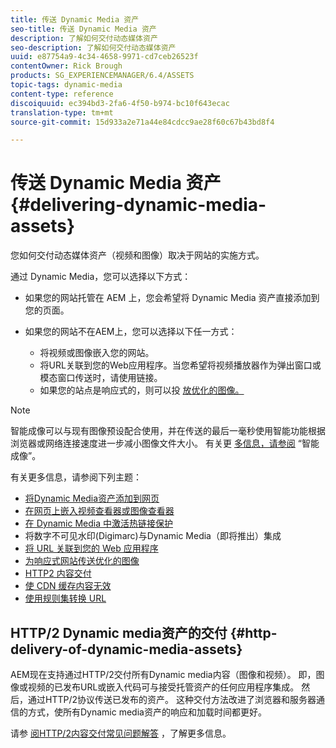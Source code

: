 ```yaml
---
title: 传送 Dynamic Media 资产
seo-title: 传送 Dynamic Media 资产
description: 了解如何交付动态媒体资产
seo-description: 了解如何交付动态媒体资产
uuid: e87754a9-4c34-4658-9971-cd7ceb26523f
contentOwner: Rick Brough
products: SG_EXPERIENCEMANAGER/6.4/ASSETS
topic-tags: dynamic-media
content-type: reference
discoiquuid: ec394bd3-2fa6-4f50-b974-bc10f643ecac
translation-type: tm+mt
source-git-commit: 15d933a2e71a44e84cdcc9ae28f60c67b43bd8f4

---
```



# 传送 Dynamic Media 资产 {#delivering-dynamic-media-assets}

您如何交付动态媒体资产（视频和图像）取决于网站的实施方式。

通过 Dynamic Media，您可以选择以下方式：

* 如果您的网站托管在 AEM 上，您会希望将 Dynamic Media 资产直接添加到您的页面。
* 如果您的网站不在AEM上，您可以选择以下任一方式：

   * 将视频或图像嵌入您的网站。
   * 将URL关联到您的Web应用程序。当您希望将视频播放器作为弹出窗口或模态窗口传送时，请使用链接。
   * 如果您的站点是响应式的，则可以投 [放优化的图像。](responsive-site.md)

>[!NOTE]
>
>智能成像可以与现有图像预设配合使用，并在传送的最后一毫秒使用智能功能根据浏览器或网络连接速度进一步减小图像文件大小。 有关更 [多信息，请参阅](imaging-faq.md) “智能成像”。

有关更多信息，请参阅下列主题：

* [将Dynamic Media资产添加到网页](adding-dynamic-media-assets-to-pages.md)
* [在网页上嵌入视频查看器或图像查看器](embed-code.md)
* [在 Dynamic Media 中激活热链接保护](https://helpx.adobe.com/experience-manager/6-4/assets/using/hotlink-protection.html)
* 将数字不可见水印(Digimarc)与Dynamic Media（即将推出）集成
* [将 URL 关联到您的 Web 应用程序](linking-urls-to-yourwebapplication.md)
* [为响应式网站传送优化的图像](responsive-site.md)
* [HTTP2 内容交付](http2.md)
* [使 CDN 缓存内容无效](invalidate-cdn-cached-content.md)
* [使用规则集转换 URL](using-rulesets-to-transform-urls.md)

## HTTP/2 Dynamic media资产的交付 {#http-delivery-of-dynamic-media-assets}

AEM现在支持通过HTTP/2交付所有Dynamic media内容（图像和视频）。 即，图像或视频的已发布URL或嵌入代码可与接受托管资产的任何应用程序集成。 然后，通过HTTP/2协议传送已发布的资产。 这种交付方法改进了浏览器和服务器通信的方式，使所有Dynamic media资产的响应和加载时间都更好。

请参 [阅HTTP/2内容交付常见问题解答](/help/sites-administering/scene7-http2faq.md) ，了解更多信息。
